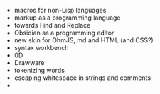 - macros for non-Lisp languages
- markup as a programming language
- towards Find and Replace
- Obsidian as a programming editor
- new skin for OhmJS, md and HTML (and CSS?)
- syntax workbench
- 0D
- Drawware
- tokenizing words
- escaping whitespace in strings and comments
- 